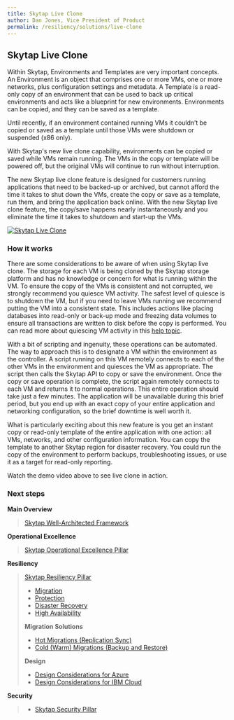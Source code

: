 ```yaml
---
title: Skytap Live Clone
author: Dan Jones, Vice President of Product
permalink: /resiliency/solutions/live-clone
---
```


## Skytap Live Clone

<span style="font-weight: 400;">Within Skytap, Environments and Templates are very important concepts. An Environment is an object that comprises one or more VMs, one or more networks, plus configuration settings and metadata. A Template is a read-only copy of an environment that can be used to back up critical environments and acts like a blueprint for new environments. Environments can be copied, and they can be saved as a template. </span>

<span style="font-weight: 400;">Until recently, if an environment contained running VMs it couldn’t be copied or saved as a template until those VMs were shutdown or suspended (x86 only). </span>

<span style="font-weight: 400;">With Skytap's new live clone capability, environments can be copied or saved while VMs remain running. The VMs in the copy or template will be powered off, but the original VMs will continue to run without interruption. </span>

<span style="font-weight: 400;">The new Skytap live clone feature is designed for customers running applications that need to be backed-up or archived, but cannot afford the time it takes to shut down the VMs, create the copy or save as a template, run them, and bring the application back online. With the new Skytap live clone feature, the copy/save happens nearly instantaneously and you eliminate the time it takes to shutdown and start-up the VMs. </span>

[![Skytap Live Clone](https://res.cloudinary.com/marcomontalbano/image/upload/v1639616907/video_to_markdown/images/vimeo--641622590-c05b58ac6eb4c4700831b2b3070cd403.jpg)](https://vimeo.com/641622590 "Skytap Live Clone")


### How it works
There are some considerations to be aware of when using Skytap live clone. The storage for each VM is being cloned by the Skytap storage platform and has no knowledge or concern for what is running within the VM. To ensure the copy of the VMs is consistent and not corrupted, we strongly recommend you quiesce VM activity. The safest level of quiesce is to shutdown the VM, but if you need to leave VMs running we recommend putting the VM into a consistent state. This includes actions like placing databases into read-only or back-up mode and freezing data volumes to ensure all transactions are written to disk before the copy is performed. You can read more about quiescing VM activity in this <a href="https://help.skytap.com/quiescing-vm-activity.html" target="_blank">help topic</a>.

<span style="font-weight: 400;">With a bit of scripting and ingenuity, these operations can be automated. The way to approach this is to designate a VM within the environment as the controller. A script running on this VM remotely connects to each of the other VMs in the environment and quiesces the VM as appropriate. The script then calls the Skytap API to copy or save the environment. Once the copy or save operation is complete, the script again remotely connects to each VM and returns it to normal operations. This entire operation should take just a few minutes. The application will be unavailable during this brief period, but you end up with an exact copy of your entire application and networking configuration, so the brief downtime is well worth it.</span>

<span style="font-weight: 400;">What is particularly exciting about this new feature is you get an instant copy or read-only template of the entire application with one action: all VMs, networks, and other configuration information. You can copy the template to another Skytap region for disaster recovery. You could run the copy of the environment to perform backups, troubleshooting issues, or use it as a target for read-only reporting.</span>

Watch the demo video above to see live clone in action.

### Next steps

**Main Overview**
> [Skytap Well-Architected Framework](../../)

**Operational Excellence**
>[Skytap Operational Excellence Pillar](../../operations/)

**Resiliency**
>[Skytap Resiliency Pillar](../)
>* [Migration](../migrations)
>* [Protection](../backups)
>* [Disaster Recovery](../disaster-recovery)
>* [High Availability](../ibmi-disaster-recovery)
>
>**Migration Solutions**
>* [Hot Migrations (Replication Sync)](./hot-migrations)
>* [Cold (Warm) Migrations (Backup and Restore)](./cold-migrations)
>
>**Design**
>* [Design Considerations for Azure](../design-considerations-azure)
>* [Design Considerations for IBM Cloud](../design-considerations-ibm)

**Security**
> * [Skytap Security Pillar](../../security/)
